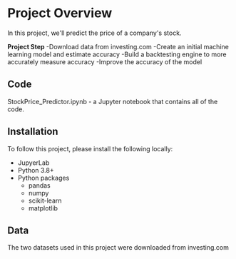 # Project Overview
In this project, we'll predict the price of a company's stock. 

**Project Step**
-Download data from investing.com
-Create an initial machine learning model and estimate accuracy
-Build a backtesting engine to more accurately measure accuracy
-Improve the accuracy of the model

## Code
StockPrice_Predictor.ipynb - a Jupyter notebook that contains all of the code.

## Installation
To follow this project, please install the following locally:
- JupyerLab
- Python 3.8+
- Python packages
  - pandas
  - numpy
  - scikit-learn
  - matplotlib

## Data
The two datasets used in this project were downloaded from investing.com



